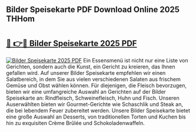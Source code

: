 ## Bilder Speisekarte PDF Download Online 2025 THHom

# <h2><a href="http://gc9nqs.nevu.top/?p=Bilder+Speisekarte">🔗 👉🔴 Bilder Speisekarte 2025 PDF</a></h2>

[![Bilder Speisekarte 2025 PDF](https://i.imgur.com/dBaPXMq.png)](http://gc9nqs.nevu.top/?p=Bilder+Speisekarte)
Ein Essensmenü ist nicht nur eine Liste von Gerichten, sondern auch die Kunst, ein Gericht zu kreieren, das Ihnen gefallen wird. Auf unserer Bilder Speisekarte empfehlen wir einen Salatbereich, in dem Sie aus vielen verschiedenen Salaten aus frischem Gemüse und Obst wählen können. Für diejenigen, die Fleisch bevorzugen, bieten wir eine umfangreiche Auswahl an Gerichten auf der Bilder Speisekarte an: Rindfleisch, Schweinefleisch, Huhn und Fisch. Unseren Auserwählten bieten wir Gourmet-Gerichte wie Schaschlik und Steak an, die bei lebendem Feuer zubereitet werden. Unsere Bilder Speisekarte bietet eine große Auswahl an Desserts, von traditionellen Torten und Kuchen bis hin zu exquisiten Crème Brûlée und Schokoladenwaffeln.
